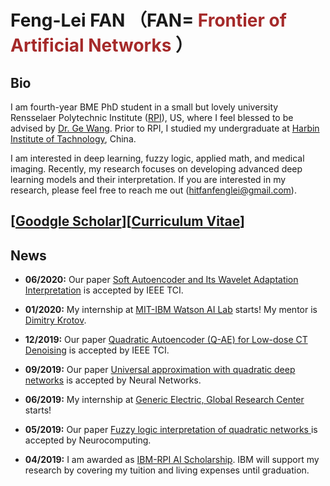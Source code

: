 Feng-Lei FAN （FAN=<span style="color:brown;"> Frontier of Artificial Networks </span>）
============

Bio
---------

I am fourth-year BME PhD student in a small but lovely university Rensselaer Polytechnic Institute ([RPI](https://www.rpi.edu/)), US, where I feel blessed to be advised by [Dr. Ge Wang](https://biotech.rpi.edu/centers/bic/people/faculty/ge-wang). Prior to RPI, I studied my undergraduate at [Harbin Institute of Tachnology](http://en.hit.edu.cn/), China. 

I am interested in deep learning, fuzzy logic, applied math, and medical imaging. Recently, my research focuses on developing advanced deep learning models and their interpretation. If you are interested in my research, please feel free to reach me out (hitfanfenglei@gmail.com). 



[[Goodgle Scholar](https://scholar.google.com/citations?user=YPmyK2wAAAAJ&hl=en)][[Curriculum Vitae](file:///D:/MyResume.pdf)]
----------

News
----------

* **06/2020:** Our paper [Soft Autoencoder and Its Wavelet Adaptation Interpretation](https://ieeexplore.ieee.org/document/9162438) is accepted by IEEE TCI.

* **01/2020:** My internship at [MIT-IBM Watson AI Lab](https://mitibmwatsonailab.mit.edu/) starts! My mentor is [Dimitry Krotov](https://researcher.watson.ibm.com/researcher/view.php?person=ibm-krotov).

* **12/2019:** Our paper [Quadratic Autoencoder (Q-AE) for Low-dose CT Denoising](https://ieeexplore.ieee.org/abstract/document/8946589) is accepted by IEEE TCI.

* **09/2019:** Our paper [Universal approximation with quadratic deep networks](https://www.sciencedirect.com/science/article/pii/S0893608020300095) is accepted by Neural Networks.

* **06/2019:** My internship at [Generic Electric, Global Research Center](https://www.ge.com/research/) starts!

* **05/2019:** Our paper [Fuzzy logic interpretation of quadratic networks
](https://www.sciencedirect.com/science/article/pii/S0925231219312615) is accepted by Neurocomputing.

* **04/2019:** I am awarded as [IBM-RPI AI Scholarship](https://airc.rpi.edu/aihn-scholars). IBM will support my research by covering my tuition and living expenses until graduation.





